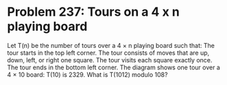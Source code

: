 # Problem 237: Tours on a 4 x n playing board
Let T(n) be the number of tours over a 4 × n playing board such that:
The tour starts in the top left corner. The tour consists of moves that
are up, down, left, or right one square. The tour visits each square
exactly once. The tour ends in the bottom left corner. The diagram shows
one tour over a 4 × 10 board: T(10) is 2329. What is T(1012) modulo 108?
